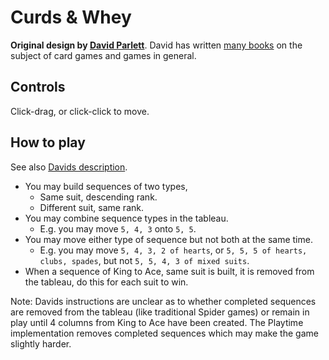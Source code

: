 Curds & Whey
==

**Original design by [David Parlett](www.parlettgames.uk)**. David has written
[many books](https://www.parlettgames.uk/books/) on the subject of card games
and games in general.

Controls
--

Click-drag, or click-click to move.

How to play
--

See also [Davids description](https://www.parlettgames.uk/patience/curdsand.html).

- You may build sequences of two types,
  - Same suit, descending rank.
  - Different suit, same rank.
- You may combine sequence types in the tableau.
  - E.g. you may move `5, 4, 3` onto `5, 5`.
- You may move either type of sequence but not both at the same time.
  - E.g. you may move `5, 4, 3, 2 of hearts`, or `5, 5, 5 of hearts, clubs, spades`,
    but not `5, 5, 4, 3 of mixed suits`.
- When a sequence of King to Ace, same suit is built, it is removed from the
  tableau, do this for each suit to win.

Note: Davids instructions are unclear as to whether completed sequences are
removed from the tableau (like traditional Spider games) or remain in play
until 4 columns from King to Ace have been created. The Playtime implementation
removes completed sequences which may make the game slightly harder.
